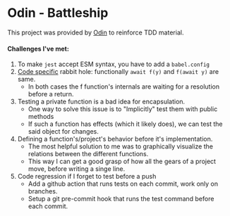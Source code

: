 # Odin - Battleship

This project was provided by [Odin](https://theodinproject.com) to reinforce TDD material.

#### Challenges I've met:
1. To make `jest` accept ESM syntax, you have to add a `babel.config`
2. [Code specific](https://medium.com/javascript-scene/mocking-is-a-code-smell-944a70c90a6a) rabbit hole: functionally `await f(y)` and `f(await y)` are same.
    - In both cases the f function's internals are waiting for a resolution before a return.
3. Testing a private function is a bad idea for encapsulation.
    - One way to solve this issue is to "Implicitly" test them with public methods
    - If such a function has effects (which it likely does), we can test the said object for changes.
4. Defining a function's/project's behavior before it's implementation.
    - The most helpful solution to me was to graphically visualize the relations between the different functions.
    - This way I can get a good grasp of how all the gears of a project move, before writing a singe line.
5. Code regression if I forget to test before a push
    - Add a github action that runs tests on each commit, work only on branches.
    - Setup a git pre-commit hook that runs the test command before each commit.